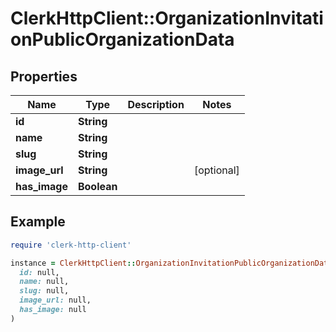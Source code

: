 # ClerkHttpClient::OrganizationInvitationPublicOrganizationData

## Properties

| Name | Type | Description | Notes |
| ---- | ---- | ----------- | ----- |
| **id** | **String** |  |  |
| **name** | **String** |  |  |
| **slug** | **String** |  |  |
| **image_url** | **String** |  | [optional] |
| **has_image** | **Boolean** |  |  |

## Example

```ruby
require 'clerk-http-client'

instance = ClerkHttpClient::OrganizationInvitationPublicOrganizationData.new(
  id: null,
  name: null,
  slug: null,
  image_url: null,
  has_image: null
)
```

